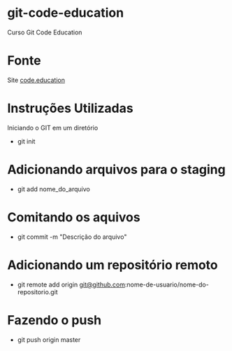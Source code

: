 # git-code-education
Curso Git Code Education

# Fonte
Site [code.education](http://sites.code.education)

# Instruções Utilizadas
Iniciando o GIT em um diretório
 - git init

# Adicionando arquivos para o staging
 - git add nome_do_arquivo

# Comitando os aquivos
 - git commit -m "Descrição do arquivo"

# Adicionando um repositório remoto
 - git remote add origin git@github.com:nome-de-usuario/nome-do-repositorio.git

# Fazendo o push
 - git push origin master
